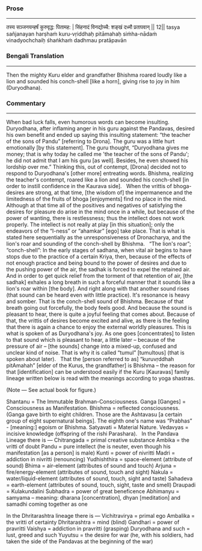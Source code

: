 ### Prose 
 --- 
तस्य सञ्जनयन्हर्षं कुरुवृद्ध: पितामह: |
सिंहनादं विनद्योच्चै: शङ्खं दध्मौ प्रतापवान् || 12||
tasya sañjanayan harṣhaṁ kuru-vṛiddhaḥ pitāmahaḥ
siṁha-nādaṁ vinadyochchaiḥ śhaṅkhaṁ dadhmau pratāpavān

### Bengali Translation 
 --- 
Then the mighty Kuru elder and grandfather Bhishma roared loudly like a lion and sounded his conch-shell [like a horn], giving rise to joy in him (Duryodhana).

### Commentary 
 --- 
When bad luck falls, even humorous words can become insulting. Duryodhana, after inflaming anger in his guru against the Pandavas, desired his own benefit and ended up saying this insulting statement: “the teacher of the sons of Pandu” [referring to Drona]. The guru was a little hurt emotionally [by this statement]. The guru thought, “Duryodhana gives me money; that is why today he called me 'the teacher of the sons of Pandu'; he did not admit that I am his guru [as well]. Besides, he even showed his lordship over me.” Thinking this, out of contempt, [Drona] decided not to respond to Duryodhana's [other more] entreating words. Bhishma, realizing the teacher's contempt, roared like a lion and sounded his conch-shell [in order to instill confidence in the Kaurava side].
 
When the vrittis of bhoga-desires are strong, at that time, [the wisdom of] the impermanence and the limitedness of the fruits of bhoga [enjoyments] find no place in the mind. Although at that time all of the positives and negatives of satisfying the desires for pleasure do arise in the mind once in a while, but because of the power of wanting, there is restlessness; thus the intellect does not work properly. The intellect is not really at play [in this situation]; only the endeavors of the “I-ness” or “ahamkar” [ego] take place. That is what is stated here sequentially as the unresponsiveness of Dronacharya, and the lion's roar and sounding of the conch-shell by Bhishma.
 
“The lion's roar”; “conch-shell”: In the early stages of sadhana, when vital air begins to have stops due to the practice of a certain Kriya, then, because of the effects of not enough practice and being bound to the power of desires and due to the pushing power of the air, the sadhak is forced to expel the retained air. And in order to get quick relief from the torment of that retention of air, [the sadhak] exhales a long breath in such a forceful manner that it sounds like a lion's roar within [the body]. And right along with that another sound rises (that sound can be heard even with little practice). It's resonance is heavy and somber. That is the conch-shell sound of Bhishma. Because of that breath going out forcefully, the body feels good. And because the sound is pleasant to hear, there is quite a joyful feeling that comes about. Because of that, the vrittis of desires become excited and alive, as there is the feeling that there is again a chance to enjoy the external worldly pleasures. This is what is spoken of as Duryodhana's joy. As one goes [concentrates] to listen to that sound which is pleasant to hear, a little later – because of the pressure of air – [the sounds] change into a mixed-up, confused and unclear kind of noise. That is why it is called “tumul” [tumultous] (that is spoken about later).
 
That the [person referred to as] “kuruvṛddhah pitAmahah” [elder of the Kurus, the grandfather] is Bhishma – the reason for that [identification] can be understood easily if the Kuru [Kauravas] family lineage written below is read with the meanings according to yoga shastras.

(Note — See actual book for figure.)

Shantanu = The Immutable Brahman-Consciousness. Ganga [Ganges] = Consciousness as Manifestation. Bhishma = reflected consciousness. (Ganga gave birth to eight children. Those are the Ashtavasu [a certain group of eight supernatural beings]. The eighth one's name was “Prabhas”  - [meaning:] egoism or Bhishma.  Satyavati = Material Nature. Vedavyas = incisive knowledge (offspring of the rishi Parashara). 
 
In the Pandava Lineage there is — 
Chitrangada = primal creative substance
Ambika = the vritti of doubt
Pandu = pure intellect (he is neuter, even though his manifestation [as a person] is male)
Kunti = power of nivritti
Madri = addiction in nivritti (renouncing)
Yudhishthira = space-element (attribute of sound)
Bhima = air-element (attributes of sound and touch)
Arjuna = fire/energy-element (attributes of sound, touch and sight)
Nakula = water/liquid-element (attributes of sound, touch, sight and taste)
Sahadeva = earth-element (attributes of sound, touch, sight, taste and smell)
Draupadi = Kulakundalini
Subhadra = power of great beneficence
Abhimanyu = samyama – meaning: dharana [concentration], dhyan [meditation] and samadhi coming together as one


In the Dhritarashtra lineage there is — 
Vichitravirya = primal ego
Ambalika = the vritti of certainty
Dhritarashtra = mind (blind)
Gandhari = power of pravritti
Vaishya = addiction in pravritti (grasping)
Duryodhana and such = lust, greed and such
Yuyutsu = the desire for war (he, with his soldiers, had taken the side of the Pandavas at the beginning of the war)
